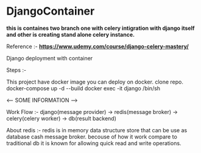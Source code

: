 # DjangoContainer

**this is containes two branch one with celery intigration with django itself and other is creating stand alone celery instance.**

Reference :- **https://www.udemy.com/course/django-celery-mastery/**

Django deployment with container

Steps :-

This project have docker image you can deploy on docker.
clone repo.
docker-compose up -d --build
docker exec -it django /bin/sh

<-- SOME INFORMATION -->

Work Flow :-
django(message provider) -> redis(message broker) -> celery(celery worker) -> db(result backend)

About redis :-
redis is in memory data structure store that can be use as database cash message broker. becouse of how it work compare to traditional db it is known for allowing quick read and write operations.
